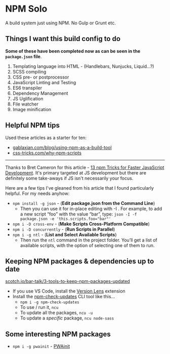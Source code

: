 # NPM Solo

A build system just using NPM. No Gulp or Grunt etc.

## Things I want this build config to do

**Some of these have been completed now as can be seen in the `package.json` file**.

1. Templating language into HTML - (Handlebars, Nunjucks, Liquid...?)
2. SCSS compiling
3. CSS pre- or postprocessor
4. JavaScript Linting and Testing
5. ES6 transpiler
6. Dependency Management
7. JS Uglification
8. File watcher
9. Image minification

## Helpful NPM tips

Used these articles as a starter for ten:

* [gablaxian.com/blog/using-npm-as-a-build-tool](https://gablaxian.com/blog/using-npm-as-a-build-tool)
* [css-tricks.com/why-npm-scripts](https://css-tricks.com/why-npm-scripts/)

---

Thanks to Bret Cameron for this article - [13 npm Tricks for Faster JavaScript Development](https://medium.com/@bretcameron/13-npm-tricks-for-faster-javascript-development-4fe2a83f87a2). It's primary targeted at JS development but there are definitely some take-aways if JS isn't necessarily your focus.

Here are a few tips I've gleaned from his article that I found particularly helpful. For my needs anyhow:

* `npm install -g json` - (**Edit package.json from the Command Line**)
  * Then you can use it for in-place editing with -I . For example, to add a new script “foo” with the value “bar”, type: `json -I -f package.json -e 'this.scripts.foo="bar"'`
* `npm i -D cross-env` - (**Make Scripts Cross-Platform Compatible**)
* `npm i -D concurrently` - (**Run Scripts in Parallel**)
* `npm i -g ntl` - (**List and Select Available Scripts**)
  * Then run the `ntl` command in the project folder. You’ll get a list of available scripts, with the option of selecting one of them to run.

## Keeping NPM packages & dependencies up to date

[scotch.io/bar-talk/3-tools-to-keep-npm-packages-updated](https://scotch.io/bar-talk/3-tools-to-keep-npm-packages-updated)

* If you use VS Code, install the [Version Lens](https://marketplace.visualstudio.com/items?itemName=pflannery.vscode-versionlens) extension
* Install the [npm-check-updates](https://www.npmjs.com/package/npm-check-updates) CLI tool like this...  
  * `npm i -g npm-check-updates`
  * To use / run it, `ncu`
  * To update all the packages, `ncu -u`
  * To update a *specific* package, `ncu node-sass`

## Some interesting NPM packages

* `npm i -g pwainit` - [PWAinit](https://www.npmjs.com/package/pwainit)
